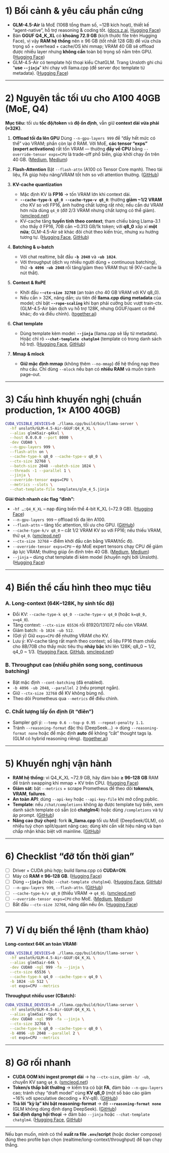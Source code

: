 # 1) Bối cảnh & yêu cầu phần cứng

- **GLM-4.5-Air** là MoE (106B tổng tham số, \~12B kích hoạt), thiết kế “agent-native”, hỗ trợ reasoning & coding tốt. ([docs.z.ai][1], [Hugging Face][2])
- Bản **GGUF Q4_K_XL** có **khoảng 72.9 GB** (kích thước file trên Hugging Face), vì vậy **RAM hệ thống** nên ≥ 96 GB (tốt nhất 128 GB) để vừa chứa trọng số + overhead + cache/OS khi mmap; VRAM 40 GB sẽ offload được nhiều layer nhưng **không cần** toàn bộ trọng số nằm trên GPU. ([Hugging Face][3])
- GLM-4.5-Air có template hội thoại kiểu ChatGLM. Trang Unsloth ghi chú “**use `--jinja`**” khi chạy với llama.cpp (để server đọc template từ metadata). ([Hugging Face][3])

---

# 2) Nguyên tắc tối ưu cho A100 40GB (MoE, Q4)

**Mục tiêu:** tối ưu **tốc độ/token** và **độ ổn định**, vẫn giữ **context dài vừa phải (≈32K)**.

1. **Offload tối đa lên GPU**
   Dùng `--n-gpu-layers 999` để “đẩy hết mức có thể” vào VRAM; phần còn lại ở RAM. Với MoE, **các tensor “exps” (expert activations)** rất tốn VRAM — thường **đẩy về CPU** bằng `--override-tensor exps=CPU` là trade-off phổ biến, giúp khởi chạy ổn trên 40 GB. ([Medium][4], [Medium][5])

2. **Flash-Attention**
   Bật `--flash-attn` (A100 có Tensor Core mạnh). Theo tài liệu, FA giúp hiệu năng/VRAM tốt hơn so với attention thường. ([GitHub][6])

3. **KV-cache quantization**

   - Mặc định KV là **FP16** → tốn VRAM lớn khi context dài.
   - **`--cache-type-k q8_0 --cache-type-v q8_0`**: thường **giảm \~1/2 VRAM** cho KV so với FP16, ảnh hưởng chất lượng rất nhỏ; nếu cần dư VRAM hơn nữa dùng `q4_0` (đỡ 2/3 VRAM nhưng chất lượng có thể giảm). ([smcleod.net][7])
   - KV-cache tăng **tuyến tính theo context**; tham chiếu bảng Llama-3.1 cho thấy ở FP16, 70B cần \~0.313 GB/1k token; với **q8_0** xấp xỉ **một nửa**; GLM-4.5-Air sẽ khác đôi chút theo kiến trúc, nhưng xu hướng tương tự. ([Hugging Face][8], [GitHub][9])

4. **Batching & u-batch**

   - Với chat realtime, bắt đầu **`-b 2048`** và **`-ub 1024`**.
   - Với throughput (dịch vụ nhiều người dùng + continuous batching), thử **`-b 4096 -ub 2048`** rồi tăng/giảm theo VRAM thực tế (KV-cache là nút thắt).

5. **Context & RoPE**

   - Khởi đầu **`--ctx-size 32768`** (an toàn cho 40 GB VRAM với KV q8_0).
   - Nếu cần > 32K, nâng dần; ưu tiên để **llama.cpp dùng metadata** của model; chỉ bật **`--rope-scaling`** khi bạn phải cưỡng bức vượt train-ctx. (GLM-4.5-Air bản dịch vụ hỗ trợ 128K, nhưng GGUF/quant có thể khác; đo và điều chỉnh). ([together.ai][10])

6. **Chat template**

   - Dùng template kèm model: **`--jinja`** (llama.cpp sẽ lấy từ metadata). Hoặc chỉ rõ **`--chat-template chatglm4`** (template có trong danh sách hỗ trợ). ([Hugging Face][3], [GitHub][11])

7. **Mmap & mlock**

   - **Giữ mặc định mmap** (không thêm `--no-mmap`) để hệ thống nạp theo nhu cầu. Chỉ dùng `--mlock` nếu bạn có **nhiều RAM** và muốn tránh page-out.

---

# 3) Cấu hình khuyến nghị (chuẩn production, 1× A100 40GB)

```bash
CUDA_VISIBLE_DEVICES=0 ./llama.cpp/build/bin/llama-server \
  -hf unsloth/GLM-4.5-Air-GGUF:Q4_K_XL \
  --alias glm45air-q4kxl \
  --host 0.0.0.0 --port 8000 \
  -dev CUDA0 \
  --n-gpu-layers 999 \
  --flash-attn on \
  --cache-type-k q8_0 --cache-type-v q8_0 \
  --ctx-size 32768 \
  --batch-size 2048 --ubatch-size 1024 \
  --threads -1 --parallel 1 \
  --jinja \
  --override-tensor exps=CPU \
  --metrics --slots \
  --chat-template-file templates/glm_4_5.jinja
```

**Giải thích nhanh các flag “đinh”:**

- `-hf …:Q4_K_XL` – nạp đúng biến thể 4-bit K_XL (\~72.9 GB). ([Hugging Face][3])
- `--n-gpu-layers 999` – offload tối đa lên A100.
- `--flash-attn` – tăng tốc attention, tối ưu cho GPU. ([GitHub][6])
- `--cache-type-k/v q8_0` – cắt 1/2 VRAM KV so với FP16; nếu thiếu VRAM, thử `q4_0`. ([smcleod.net][7])
- `--ctx-size 32768` – điểm khởi đầu cân bằng VRAM/tốc độ.
- `--override-tensor exps=CPU` – ép MoE expert tensors chạy CPU để giảm áp lực VRAM; thường giúp ổn định trên 40 GB. ([Medium][4], [Medium][5])
- `--jinja` – dùng chat template đi kèm model (khuyến nghị bởi Unsloth). ([Hugging Face][3])

---

# 4) Biến thể cấu hình theo mục tiêu

### A. Long-context (64K–128K, hy sinh tốc độ)

- Đổi KV: `--cache-type-k q4_0 --cache-type-v q4_0` (hoặc `k=q8_0, v=q4_0`).
- Tăng context: `--ctx-size 65536` rồi 81920/131072 nếu còn VRAM.
- Giảm batch: `-b 1024 -ub 512`.
- (Gợi ý) Giữ `exps=CPU` để nhường VRAM cho KV.
- Lưu ý: KV-cache tăng rất mạnh theo context; số liệu FP16 tham chiếu cho 8B/70B cho thấy mức tiêu thụ **nhảy bậc** khi lên 128K; q8_0 \~ 1/2, q4_0 \~ 1/3. ([Hugging Face][8], [GitHub][9], [smcleod.net][7])

### B. Throughput cao (nhiều phiên song song, continuous batching)

- Bật mặc định `--cont-batching` (đã enabled).
- `-b 4096 -ub 2048`, `--parallel 2` (nếu prompt ngắn).
- Giữ `--ctx-size 32768` để KV không bùng nổ.
- Theo dõi Prometheus qua `--metrics` để điều chỉnh.

### C. Chất lượng lấy ổn định (ít “điên”)

- Sampler gợi ý: `--temp 0.6 --top-p 0.95 --repeat-penalty 1.1`.
- Tránh `--reasoning-format` đặc thù (DeepSeek…) → dùng `--reasoning-format none` hoặc để mặc định **auto** để không “cắt” thought tags lạ. (GLM có hybrid reasoning riêng). ([together.ai][10])

---

# 5) Khuyến nghị vận hành

- **RAM hệ thống:** vì Q4_K_XL \~72.9 GB, hãy đảm bảo **≥ 96–128 GB** RAM để tránh swapping khi mmap + KV trên CPU. ([Hugging Face][3])
- **Giám sát**: bật `--metrics` + scrape Prometheus để theo dõi **tokens/s**, **VRAM**, **failures**.
- **An toàn API**: dùng `--api-key` hoặc `--api-key-file` khi mở cổng public.
- **Template**: nếu `/chat/completions` không áp được template tuỳ biến, xem danh sách template có sẵn (có **chatglm4**) hoặc dùng `/completions` và tự áp prompt. ([GitHub][11])
- **Nâng cao (tuỳ chọn)**: fork **ik_llama.cpp** tối ưu MoE (DeepSeek/GLM), có nhiều tuỳ chọn split/quant nâng cao; dùng khi cần vắt hiệu năng và bạn chấp nhận khác biệt với mainline. ([GitHub][12])

---

# 6) Checklist “đỡ tốn thời gian”

- [ ] Driver + CUDA phù hợp; build llama.cpp có **CUDA=ON**.
- [ ] Máy có **RAM ≥ 96–128 GB**. ([Hugging Face][3])
- [ ] Dùng **`--jinja`** (hoặc `--chat-template chatglm4`). ([Hugging Face][3], [GitHub][11])
- [ ] `--n-gpu-layers 999`, `--flash-attn`. ([GitHub][6])
- [ ] `--cache-type-k/v q8_0` (thiếu VRAM → `q4_0`). ([smcleod.net][7])
- [ ] `--override-tensor exps=CPU` cho MoE. ([Medium][4], [Medium][5])
- [ ] Bắt đầu `--ctx-size 32768`, nâng dần nếu ổn. ([Hugging Face][8])

---

# 7) Ví dụ biến thể lệnh (tham khảo)

**Long-context 64K an toàn VRAM:**

```bash
CUDA_VISIBLE_DEVICES=0 ./llama.cpp/build/bin/llama-server \
  -hf unsloth/GLM-4.5-Air-GGUF:Q4_K_XL \
  --alias glm45air-64k \
  -dev CUDA0 -ngl 999 -fa --jinja \
  --ctx-size 65536 \
  --cache-type-k q4_0 --cache-type-v q4_0 \
  -b 1024 -ub 512 \
  -ot exps=CPU --metrics
```

**Throughput nhiều user (CBatch):**

```bash
CUDA_VISIBLE_DEVICES=0 ./llama.cpp/build/bin/llama-server \
  -hf unsloth/GLM-4.5-Air-GGUF:Q4_K_XL \
  --alias glm45air-tput \
  -dev CUDA0 -ngl 999 -fa --jinja \
  --ctx-size 32768 \
  --cache-type-k q8_0 --cache-type-v q8_0 \
  -b 4096 -ub 2048 --parallel 2 \
  -ot exps=CPU --metrics
```

---

# 8) Gỡ rối nhanh

- **CUDA OOM khi ingest prompt dài** → hạ `--ctx-size`, giảm `-b/ -ub`, chuyển KV sang `q4_0`. ([smcleod.net][7])
- **Token/s thấp bất thường** → kiểm tra có bật **FA**, đảm bảo `--n-gpu-layers` cao; tránh chạy “draft model” cùng **KV q8_0** (một số báo cáo giảm \~16% với speculative decoding + KV-q8). ([GitHub][13])
- **Trả lời “kỳ lạ” khi bật reasoning-format** → để **`--reasoning-format none`** (GLM không dùng định dạng DeepSeek). ([GitHub][11])
- **Sai định dạng hội thoại** → đảm bảo `--jinja` hoặc `--chat-template chatglm4`. ([Hugging Face][3], [GitHub][11])

---

Nếu bạn muốn, mình có thể **xuất ra file `.env`/script** (hoặc docker compose) đúng theo profile bạn chọn (realtime/long-context/throughput) để bạn chạy thẳng.

[1]: https://docs.z.ai/guides/llm/glm-4.5?utm_source=chatgpt.com "GLM-4.5"
[2]: https://huggingface.co/docs/transformers/main/en/model_doc/glm4v_moe?utm_source=chatgpt.com "Glm4vMoe"
[3]: https://huggingface.co/unsloth/GLM-4.5-Air-GGUF "unsloth/GLM-4.5-Air-GGUF · Hugging Face"
[4]: https://medium.com/%40david.sanftenberg/gpu-poor-how-to-configure-offloading-for-the-qwen-3-235b-a22b-moe-model-using-llama-cpp-13dc15287bed?utm_source=chatgpt.com "How to run big MoE models like Qwen-3–235B-A22B in Llama.cpp ..."
[5]: https://mychen76.medium.com/advanced-llama-cpp-6a02707b4bc3?utm_source=chatgpt.com "Llamacpp 128K GGUF, RoPE Scaling, Tensor Override for Local ..."
[6]: https://github.com/gpustack/gguf-parser-go?utm_source=chatgpt.com "gpustack/gguf-parser-go - GitHub"
[7]: https://smcleod.net/2024/12/bringing-k/v-context-quantisation-to-ollama/?utm_source=chatgpt.com "Bringing K/V Context Quantisation to Ollama"
[8]: https://huggingface.co/blog/llama31?utm_source=chatgpt.com "Llama 3.1 - 405B, 70B & 8B with multilinguality and long ..."
[9]: https://github.com/huggingface/blog/issues/2345?utm_source=chatgpt.com "Llama3.1 inference memory requirements · Issue #2345"
[10]: https://www.together.ai/models/glm-4-5-air?utm_source=chatgpt.com "GLM-4.5-Air API"
[11]: https://github.com/ggml-org/llama.cpp/wiki/Templates-supported-by-llama_chat_apply_template?utm_source=chatgpt.com "Templates supported by llama_chat_apply_template"
[12]: https://github.com/ikawrakow/ik_llama.cpp/discussions/258?utm_source=chatgpt.com "Quick-start Guide coming over from llama.cpp and ktransformers! #258"
[13]: https://github.com/ggerganov/llama.cpp/issues/10552?utm_source=chatgpt.com "Misc. bug: [server] Using q8_0 for KV cache reduces ..."
